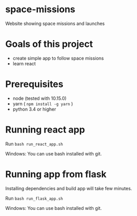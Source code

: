 # space-missions

Website showing space missions and launches

# Goals of this project

- create simple app to follow space missions
- learn react

# Prerequisites

- node (tested with 10.15.0)
- yarn ( `npm install -g yarn` )
- python 3.4 or higher

# Running react app

Run `bash run_react_app.sh`

Windows: You can use bash installed with git.

# Running app from flask

Installing dependencies and build app will take few minutes.

Run `bash run_flask_app.sh`

Windows: You can use bash installed with git.

